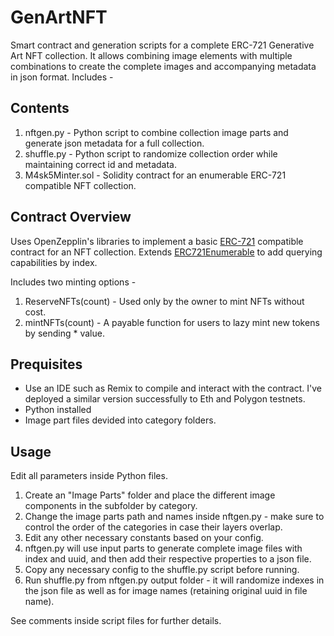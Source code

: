 # GenArtNFT
Smart contract and generation scripts for a complete ERC-721 Generative Art NFT collection. 
It allows combining image elements with multiple combinations to create the complete images and accompanying metadata in json format. Includes -

## Contents
1. nftgen.py - Python script to combine collection image parts and generate json metadata for a full collection.
2. shuffle.py - Python script to randomize collection order while maintaining correct id and metadata.
3. M4sk5Minter.sol - Solidity contract for an enumerable ERC-721 compatible NFT collection.

## Contract Overview

Uses OpenZepplin's libraries to implement a basic [ERC-721](https://docs.openzeppelin.com/contracts/4.x/api/token/erc721#ERC721) compatible contract for an NFT collection.
Extends [ERC721Enumerable](https://docs.openzeppelin.com/contracts/4.x/api/token/erc721#ERC721Enumerable) to add querying capabilities by index.

Includes two minting options -
1. ReserveNFTs(count) - Used only by the owner to mint NFTs without cost.
2. mintNFTs(count) - A payable function for users to lazy mint new tokens by sending <mintPrice>*<count> value.
  
## Prequisites 

- Use an IDE such as Remix to compile and interact with the contract. I've deployed a similar version successfully to Eth and Polygon testnets. 
- Python installed
- Image part files devided into category folders.
  
## Usage

Edit all parameters inside Python files.

1. Create an "Image Parts" folder and place the different image components in the subfolder by category.
2. Change the image parts path and names inside nftgen.py - make sure to control the order of the categories in case their layers overlap.
3. Edit any other necessary constants based on your config.
4. nftgen.py will use input parts to generate complete image files with index and uuid, and then add their respective properties to a json file.
5. Copy any necessary config to the shuffle.py script before running. 
6. Run shuffle.py from nftgen.py output folder - it will randomize indexes in the json file as well as for image names (retaining original uuid in file name).

See comments inside script files for further details.
  
